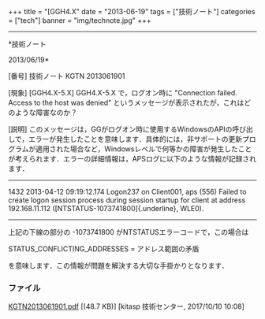 ﻿+++
title = "[GGH4.X"
date = "2013-06-19"
tags = ["技術ノート"]
categories = ["tech"]
banner = "img/technote.jpg"
+++

-----------------------------------------------------------------------------------------------------------------------------

*技術ノート

2013/06/19*


[番号]
技術ノート KGTN 2013061901

[現象]
[GGH4.X-5.X] GGH4.X-5.X で，ログオン時に "Connection failed. Access to
the host was denied"
というメッセージが表示されたが，これはどのような障害なのか？

[説明]
このメッセージは，GGがログオン時に使用するWindowsのAPIの呼び出しで，エラーが発生したことを意味します．具体的には，非サポートの更新プログラムが適用された場合など，Windowsレベルで何等かの障害が発生したことが考えられます．エラーの詳細情報は，APSログに以下のような情報が記録されます．

  -----------------------------------------------------------------------
  1432 2013-04-12 09:19:12.174 Logon237 on Client001, aps (556) Failed
  to create logon session process
  during session startup for client at address 192.168.11.112
  ([NTSTATUS-1073741800]{.underline}, WLE0).

  -----------------------------------------------------------------------

上記の下線の部分の -1073741800 がNTSTATUSエラーコードで，この場合は

STATUS_CONFLICTING_ADDRESSES = アドレス範囲の矛盾

を意味します．この情報が問題を解決する大切な手掛かりとなります．


### ファイル

 
 


[KGTN2013061901.pdf](http://techreport.kitasp.net/attachments/download/3808/KGTN2013061901.pdf)
 [(48.7 KB)] [kitasp 技術センター, 2017/10/10
10:08]


 


 

